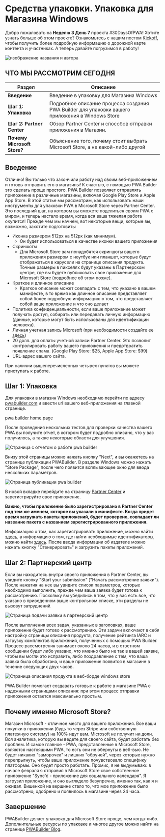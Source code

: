 # Средства упаковки. Упаковка для Магазина Windows

Добро пожаловать на **Неделю 3 День 7** проекта #30DaysOfPWA! Хотите узнать больше об этом проекте? Ознакомьтесь с нашим постом [Kickoff](../index.md), чтобы получить более подробную информацию о дорожной карте контента и участниках. А теперь давайте погрузимся в работу!

![изображение названия и автора](_media/day-07.jpg)

## ЧТО МЫ РАССМОТРИМ СЕГОДНЯ

| Раздел | Описание |
| --- | --- |
| **Введение** | Введение в упаковку для Магазина Windows |
| **Шаг 1: Упаковка** | Подробное описание процесса создания PWA Builder для упаковки вашего приложения в Windows Store |
| **Шаг 2: Partner Center** | Обзор Partner Center и способов отправки приложения в Магазин. |
| **Почему Microsoft Store?** | Объяснение того, почему стоит выбрать Microsoft Store, а не какой-либо другой |

## Введение

Отлично! Вы только что закончили работу над своим веб-приложением и готовы отправить его в магазины! К счастью, с помощью PWA Builder это сделать проще простого. PWA Builder позволяет отправлять приложение в различные магазины, включая Google Play Store и Apple App Store. В этой статье мы рассмотрим, как использовать наши инструменты для упаковки PWA в Microsoft Store через Partner Center. Это последний шаг, на котором вы сможете поделиться своим PWA с миром, и теперь настало время, когда вся ваша тяжелая работа окупится! Прежде чем мы начнем, вот некоторые вещи, которые вы, возможно, захотите подготовить:

-   Иконка размером 512px на 512px (как минимум).
    -   Он будет использоваться в качестве иконки вашего приложения
-   Скриншоты
    -   Для Microsoft Store вам понадобятся скриншоты вашего приложения размером с ноутбук или планшет, которые будут отображаться в карусели на странице описания продукта. Точные размеры в пикселях будут указаны в Партнерском центре, где вы будете публиковать свое приложение для Microsoft Store (подробнее об этом позже).
-   Краткое и длинное описание
    -   Краткое описание может совпадать с тем, что указано в вашем манифесте, в то время как длинное описание представляет собой более подробную информацию о том, что представляет собой ваше приложение и что оно делает
-   Политика конфиденциальности, если ваше приложение может получать доступ, собирать или передавать личную информацию (данные, которые могут быть использованы для идентификации человека).
-   Личная учетная запись Microsoft (при необходимости создайте ее [здесь](https://aka.ms/learn-PWA/30Days-3.7/signup.live.com))
-   20 долл. для оплаты учетной записи Partner Center. Это позволит контролировать работу вашего приложения и предотвратить появление спама. (Google Play Store: $25, Apple App Store: $99)
-   URL-адрес вашего сайта.

При наличии вышеперечисленных четырех пунктов вы можете приступать к работе.

## Шаг 1: Упаковка

Для упаковки в магазин Windows необходимо перейти по адресу [pwabuilder.com](https://aka.ms/learn-PWA/30Days-3.7/pwabuilder.com) и ввести url вашего веб-приложения на главной странице.

[pwa builder home page](_media/07_pwabuilder_home.png)

После проведения нескольких тестов для проверки качества вашего PWA вы получите отчет, в котором будет подробно описано, что у вас получилось, а также некоторые области для улучшения.

![Страница с отчетом о работе pwa builder](_media/07_pwabuilder_rc.png)

Внизу этой страницы можно нажать кнопку "Next", и вы окажетесь на странице публикации PWABuilder. В разделе Windows можно нажать "Store Package", после чего появится всплывающее окно для ввода нескольких параметров.

![Страница публикации pwa builder](_media/07_pwabuilder_pub.png)

В новой вкладке перейдите на страницу [Partner Center](https://aka.ms/learn-PWA/30Days-3.7/partner.microsoft.com) и зарегистрируйте свое приложение.

**Важно, чтобы приложение было зарегистрировано в Partner Center под тем же именем, которое вы указали в манифесте. Когда придет время загружать пакеты приложений, будет проверено, совпадает ли название пакета с названием зарегистрированного приложения**.

Информацию о том, как зарегистрировать приложение, можно найти [здесь](https://aka.ms/learn-PWA/30Days-3.7/blog.pwabuilder.com/docs/publish-a-new-app-to-the-microsoft-store), а информацию о том, где найти необходимые идентификаторы, можно найти [здесь](https://aka.ms/learn-PWA/30Days-3.7/blog.pwabuilder.com/docs/finding-your-windows-publisher-info). После ввода информации об издателе можно нажать кнопку "Сгенерировать" и загрузить пакеты приложений.

## Шаг 2: Партнерский центр

Если вы находитесь внутри своего приложения в Partner Center, вы увидите кнопку "Start your submission" ("Начать рассмотрение заявки"). После нажатия на нее вы увидите список параметров, которые необходимо выполнить, прежде чем ваша заявка будет готова к рассмотрению. Поскольку вы убедились в том, что у вас есть все, что указано в приведенном выше контрольном списке, эти разделы не вызовут затруднений.

![Страница подачи заявки в партнерский центр](_media/07_pc.png)

После выполнения всех задач, указанных в заголовках, ваше приложение будет готово к рассмотрению. Эти задачи включают в себя настройку страницы описания продукта, получение рейтинга IARC и загрузку комплектов приложений, полученных с помощью PWA Builder. Процесс рассмотрения занимает около 24 часов, и в ответном сообщении будет либо указано, что именно было не так в вашей заявке, чтобы вы могли это исправить, либо поздравление с тем, что ваша заявка была обработана, и ваше приложение появится в магазине в течение следующих двух часов.

![Страница описания продукта в веб-борде windows store](_media/07_store.png)

PWA Builder помогает создавать готовые к работе в магазине PWA с надежными страницами описания: при этом процесс отправки приложения остается максимально простым.

## Почему именно Microsoft Store?

Магазин Microsoft - отличное место для вашего приложения. Все ваши покупки в приложении (будь то через Stripe или собственную платежную систему) на 100% идут вам. Microsoft не получит ни доли. Вся аналитика, которую вы ведете для своего сайта, будет работать без проблем. И самое главное - PWA, представленные в Microsoft Store, являются настоящими PWA, то есть они не обернуты в веб-вью. Не будет никаких "заморочек" и лишних "обручей", через которые нужно перепрыгнуть, чтобы ваше приложение почувствовало специфику платформы. Оно будет просто работать. Промис, я не выдумываю: в начале февраля я отправил в Microsoft Store свое собственное приложение "Sync'd - приложение для социального календаря". Я загрузил приложение, и оно выглядело безупречно, именно так, как я и ожидал. Вишенкой на вершине стало то, что мое приложение было рассмотрено, одобрено и появилось в магазине через 24 часа.

## Завершение

PWABuilder делает упаковку для Microsoft Store проще, чем когда-либо. Дополнительные ресурсы по упаковке и многое другое можно найти на странице [PWABuilder Blog](https://aka.ms/learn-PWA/30Days-3.7/blog.pwabuilder.com).
